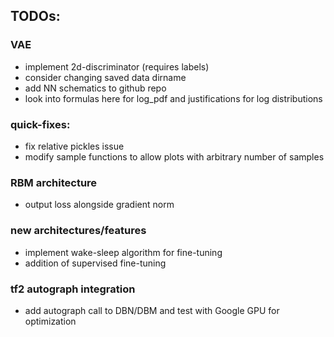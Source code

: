 ## TODOs:

### VAE
* implement 2d-discriminator (requires labels)
* consider changing saved data dirname
* add NN schematics to github repo
* look into formulas here for log_pdf and justifications for log distributions

### quick-fixes:
* fix relative pickles issue
* modify sample functions to allow plots with arbitrary number of samples

### RBM architecture
* output loss alongside gradient norm

### new architectures/features
* implement wake-sleep algorithm for fine-tuning
* addition of supervised fine-tuning

### tf2 autograph integration
* add autograph call to DBN/DBM and test with Google GPU for optimization
